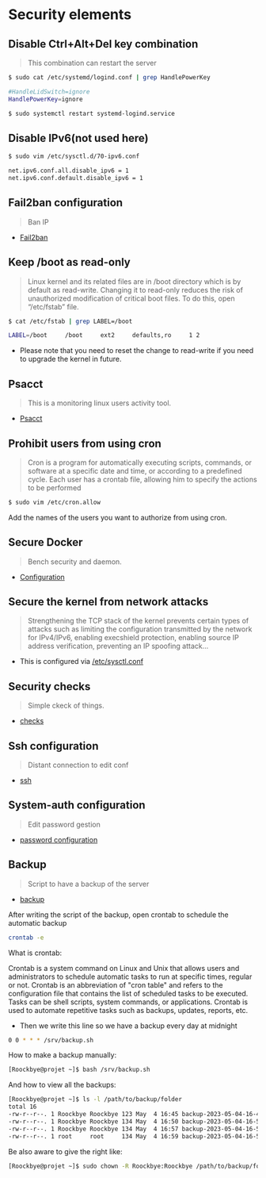 # Security elements

## Disable Ctrl+Alt+Del key combination

> This combination can restart the server

```bash
$ sudo cat /etc/systemd/logind.conf | grep HandlePowerKey

#HandleLidSwitch=ignore
HandlePowerKey=ignore
```
```bash
$ sudo systemctl restart systemd-logind.service
```

## Disable IPv6(not used here)

```bash
$ sudo vim /etc/sysctl.d/70-ipv6.conf

net.ipv6.conf.all.disable_ipv6 = 1
net.ipv6.conf.default.disable_ipv6 = 1
```

## Fail2ban configuration

> Ban IP 

- [Fail2ban](/security/fail2ban/fail2ban.md)


## Keep /boot as read-only

> Linux kernel and its related files are in /boot directory which is by default as read-write. Changing it to read-only reduces the risk of unauthorized modification of critical boot files. To do this, open “/etc/fstab” file.

```bash
$ cat /etc/fstab | grep LABEL=/boot

LABEL=/boot     /boot     ext2     defaults,ro     1 2
```
- Please note that you need to reset the change to read-write if you need to upgrade the kernel in future.

## Psacct

> This is a monitoring linux users activity tool.

- [Psacct](/security/markdown/psacct.md)

## Prohibit users from using cron

> Cron is a program for automatically executing scripts, commands, or software at a specific date and time, or according to a predefined cycle. Each user has a crontab file, allowing him to specify the actions to be performed

```bash
$ sudo vim /etc/cron.allow 
```

Add the names of the users you want to authorize from using cron.


## Secure Docker

> Bench security and daemon.

- [Configuration](/security/markdown/secu-docker.md)


## Secure the kernel from network attacks

> Strengthening the TCP stack of the kernel prevents certain types of attacks such as limiting the configuration transmitted by the network for IPv4/IPv6, enabling execshield protection, enabling source IP address verification, preventing an IP spoofing attack...

- This is configured via [/etc/sysctl.conf](/security/native_conf/etc/sysctl.conf)

## Security checks

> Simple ckeck of things.

- [checks](/security/markdown/checks.md)

## Ssh configuration

> Distant connection to edit conf

- [ssh](/security/markdown/ssh.md)

## System-auth configuration

> Edit password gestion

- [password configuration](/security/markdown/passwd.md)

## Backup

> Script to have a backup of the server

- [backup](/security/backup/backup.sh)

After writing the script of the backup, open crontab to schedule the automatic backup

```bash
crontab -e
```
What is crontab:

Crontab is a system command on Linux and Unix that allows users and administrators to schedule automatic tasks to run at specific times, regular or not. Crontab is an abbreviation of "cron table" and refers to the configuration file that contains the list of scheduled tasks to be executed. Tasks can be shell scripts, system commands, or applications. Crontab is used to automate repetitive tasks such as backups, updates, reports, etc.

- Then we write this line so we have a backup every day at midnight

```bash
0 0 * * * /srv/backup.sh
```

How to make a backup manually:
```bash
[Roockbye@projet ~]$ bash /srv/backup.sh 
```

And how to view all the backups:
```bash
[Roockbye@projet ~]$ ls -l /path/to/backup/folder
total 16
-rw-r--r--. 1 Roockbye Roockbye 123 May  4 16:45 backup-2023-05-04-16-45-23.tar.gz
-rw-r--r--. 1 Roockbye Roockbye 134 May  4 16:50 backup-2023-05-04-16-50-56.tar.gz
-rw-r--r--. 1 Roockbye Roockbye 134 May  4 16:57 backup-2023-05-04-16-57-08.tar.gz
-rw-r--r--. 1 root     root     134 May  4 16:59 backup-2023-05-04-16-59-01.tar.gz
```
Be also aware to give the right like:
```bash
[Roockbye@projet ~]$ sudo chown -R Roockbye:Roockbye /path/to/backup/folder
```
